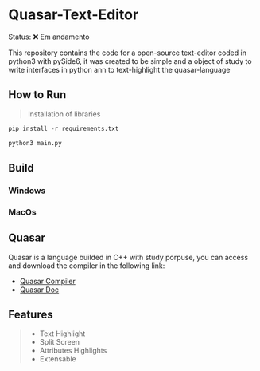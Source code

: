 # Quasar-Text-Editor

Status: ❌ Em andamento

This repository contains the code for a open-source text-editor coded in python3 with pySide6, it was created to be simple and a object of study to write interfaces in python ann to text-highlight the quasar-language

## How to Run
> Installation of libraries
```python
pip install -r requirements.txt
```
```python
python3 main.py
```

## Build

### Windows

### MacOs

## Quasar
Quasar is a language builded in C++ with study porpuse, you can access and download the compiler in the following link:
- [Quasar Compiler](https://github.com/felipemelonunes09/cquasar-compiler)
- [Quasar Doc]()
## Features
> - Text Highlight
> - Split Screen
> - Attributes Highlights
> - Extensable 
